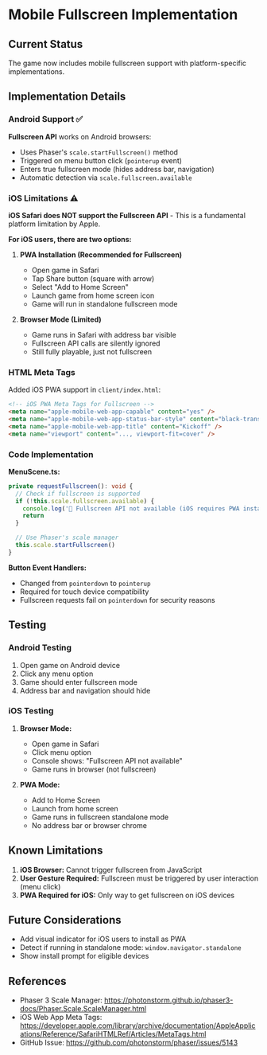 # Mobile Fullscreen Implementation

## Current Status

The game now includes mobile fullscreen support with platform-specific implementations.

## Implementation Details

### Android Support ✅

**Fullscreen API** works on Android browsers:
- Uses Phaser's `scale.startFullscreen()` method
- Triggered on menu button click (`pointerup` event)
- Enters true fullscreen mode (hides address bar, navigation)
- Automatic detection via `scale.fullscreen.available`

### iOS Limitations ⚠️

**iOS Safari does NOT support the Fullscreen API** - This is a fundamental platform limitation by Apple.

**For iOS users, there are two options:**

1. **PWA Installation (Recommended for Fullscreen)**
   - Open game in Safari
   - Tap Share button (square with arrow)
   - Select "Add to Home Screen"
   - Launch game from home screen icon
   - Game will run in standalone fullscreen mode

2. **Browser Mode (Limited)**
   - Game runs in Safari with address bar visible
   - Fullscreen API calls are silently ignored
   - Still fully playable, just not fullscreen

### HTML Meta Tags

Added iOS PWA support in `client/index.html`:

```html
<!-- iOS PWA Meta Tags for Fullscreen -->
<meta name="apple-mobile-web-app-capable" content="yes" />
<meta name="apple-mobile-web-app-status-bar-style" content="black-translucent" />
<meta name="apple-mobile-web-app-title" content="Kickoff" />
<meta name="viewport" content="..., viewport-fit=cover" />
```

### Code Implementation

**MenuScene.ts:**
```typescript
private requestFullscreen(): void {
  // Check if fullscreen is supported
  if (!this.scale.fullscreen.available) {
    console.log('📱 Fullscreen API not available (iOS requires PWA installation)')
    return
  }

  // Use Phaser's scale manager
  this.scale.startFullscreen()
}
```

**Button Event Handlers:**
- Changed from `pointerdown` to `pointerup`
- Required for touch device compatibility
- Fullscreen requests fail on `pointerdown` for security reasons

## Testing

### Android Testing
1. Open game on Android device
2. Click any menu option
3. Game should enter fullscreen mode
4. Address bar and navigation should hide

### iOS Testing
1. **Browser Mode:**
   - Open game in Safari
   - Click menu option
   - Console shows: "Fullscreen API not available"
   - Game runs in browser (not fullscreen)

2. **PWA Mode:**
   - Add to Home Screen
   - Launch from home screen
   - Game runs in fullscreen standalone mode
   - No address bar or browser chrome

## Known Limitations

1. **iOS Browser:** Cannot trigger fullscreen from JavaScript
2. **User Gesture Required:** Fullscreen must be triggered by user interaction (menu click)
3. **PWA Required for iOS:** Only way to get fullscreen on iOS devices

## Future Considerations

- Add visual indicator for iOS users to install as PWA
- Detect if running in standalone mode: `window.navigator.standalone`
- Show install prompt for eligible devices

## References

- Phaser 3 Scale Manager: https://photonstorm.github.io/phaser3-docs/Phaser.Scale.ScaleManager.html
- iOS Web App Meta Tags: https://developer.apple.com/library/archive/documentation/AppleApplications/Reference/SafariHTMLRef/Articles/MetaTags.html
- GitHub Issue: https://github.com/photonstorm/phaser/issues/5143
